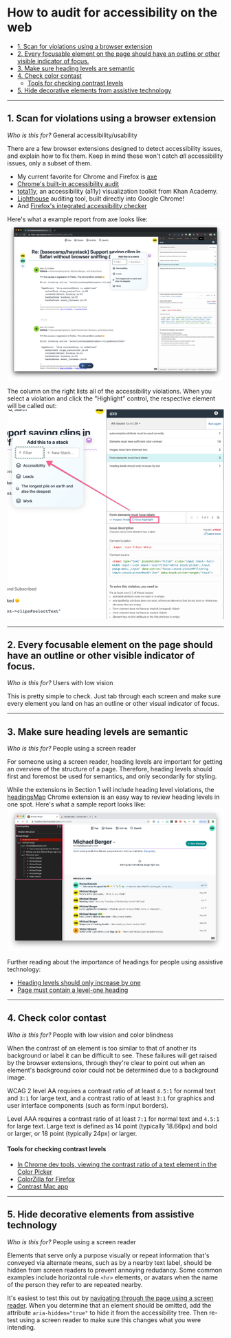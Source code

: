 # How to audit for accessibility on the web

- [1. Scan for violations using a browser extension](#1-Scan-for-violations-using-a-browser-extension)
- [2. Every focusable element on the page should have an outline or other visible indicator of focus.](#2-Every-focusable-element-on-the-page-should-have-an-outline-or-other-visible-indicator-of-focus)
- [3. Make sure heading levels are semantic](#3-Make-sure-heading-levels-are-semantic)
- [4. Check color contast](#4-Check-color-contast)
    - [Tools for checking contrast levels](#Tools-for-checking-contrast-levels)
- [5. Hide decorative elements from assistive technology](#5-Hide-decorative-elements-from-assistive-technology)

---

## 1. Scan for violations using a browser extension

*Who is this for?* General accessibility/usability

There are a few browser extensions designed to detect accessibility issues, and explain how to fix them. Keep in mind these won't catch *all* accessibility issues, only a subset of them.

- My current favorite for Chrome and Firefox is [axe](https://www.deque.com/axe/)
- [Chrome's built-in accessibility audit](https://developers.google.com/web/tools/chrome-devtools/accessibility/reference)
- [tota11y](https://khan.github.io/tota11y/), an accessibility (a11y) visualization toolkit from Khan Academy.
- [Lighthouse](https://developers.google.com/web/tools/lighthouse/) auditing tool, built directly into Google Chrome!
- And [Firefox's integrated accessibility checker](https://developer.mozilla.org/en-US/docs/Tools/Accessibility_inspector)

Here's what a example report from axe looks like:
![axe sample report](images/axe-report-1.png)

The column on the right lists all of the accessibility violations. When you select a violation and click the "Highlight" control, the respective element will be called out:
![axe violations](images/axe-report-violations.png)

---

## 2. Every focusable element on the page should have an outline or other visible indicator of focus.

*Who is this for?* Users with low vision

This is pretty simple to check. Just tab through each screen and make sure every element you land on has an outline or other visual indicator of focus.

---

## 3. Make sure heading levels are semantic

*Who is this for?* People using a screen reader

For someone using a screen reader, heading levels are important for getting an overview of the structure of a page. Therefore, heading levels should first and foremost be used for semantics, and only secondarily for styling.

While the extensions in Section 1 will include heading level violations, the [headingsMap](https://chrome.google.com/webstore/detail/headingsmap/flbjommegcjonpdmenkdiocclhjacmbi?hl=en) Chrome extension is an easy way to review heading levels in one spot. Here's what a sample report looks like:
![sample headingsmap report](images/headingsmap-report.png)

Further reading about the importance of headings for people using assistive technology:
- [Heading levels should only increase by one](https://dequeuniversity.com/rules/axe/3.2/heading-order)
- [Page must contain a level-one heading](https://dequeuniversity.com/rules/axe/3.2/page-has-heading-one)

---

## 4. Check color contast

*Who is this for?* People with low vision and color blindness

When the contrast of an element is too similar to that of another its background or label it can be difficult to see. These failures will get raised by the browser extensions, through they're clear to point out when an element's background color could not be determined due to a background image.

WCAG 2 level AA requires a contrast ratio of at least `4.5:1` for normal text and `3:1` for large text, and a contrast ratio of at least `3:1` for graphics and user interface components (such as form input borders).

Level AAA requires a contrast ratio of at least `7:1` for normal text and `4.5:1` for large text.
Large text is defined as 14 point (typically 18.66px) and bold or larger, or 18 point (typically 24px) or larger.

#### Tools for checking contrast levels

- [In Chrome dev tools, viewing the contrast ratio of a text element in the Color Picker](https://developers.google.com/web/tools/chrome-devtools/accessibility/reference#contrast)
- [ColorZilla for Firefox](https://www.colorzilla.com/firefox/)
- [Contrast Mac app](https://usecontrast.com)

---

## 5. Hide decorative elements from assistive technology

*Who is this for?* People using a screen reader

Elements that serve only a purpose visually or repeat information that's conveyed via alternate means, such as by a nearby text label, should be hidden from screen readers to prevent annoying redudancy. Some common examples include horizontal rule `<hr>` elements, or avatars when the name of the person they refer to are repeated nearby.

It's easiest to test this out by [navigating through the page using a screen reader](https://github.com/basecamp/accessibility/blob/master/how-to-use-a-screen-reader.md). When you determine that an element should be omitted, add the attribute `aria-hidden="true"` to hide it from the accessibility tree. Then re-test using a screen reader to make sure this changes what you were intending.
